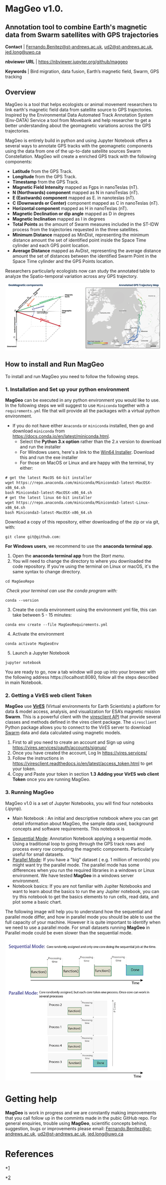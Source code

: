 # MagGeo v1.0. 

## Annotation tool to combine Earth's magnetic data from Swarm satellites with GPS trajectories

**Contact**  | [Fernando.Benitez@st-andrews.ac.uk](mailto:Fernando.Benitez@st-andrews.ac.uk), [ud2@st-andrews.ac.uk](mailto:ud2@st-andrews.ac.uk), <jed.long@uwo.ca>

**nbviewer URL** | https://nbviewer.jupyter.org/github/maggeo

**Keywords** | Bird migration, data fusion, Earth’s magnetic field, Swarm, GPS tracking 

## Overview

MagGeo is a tool that helps ecologists or animal movement researchers to link  earth's magnetic field data from satellite source to GPS trajectories. Inspired by the Environmental Data Automated Track Annotation System (Env-DATA) Service a tool from Movebank and help researcher to get a better understanding about the geomagnetic variations across the GPS trajectories. 

MagGeo is entirely build in python and using Jupyter Notebook offers a several ways to annotate GPS tracks with the geomagnetic components using the data from one of the up-to-date satellite sources Swarm Constellation. MagGeo will create a enriched GPS track with the following components:

- **Latitude** from the GPS Track.
- **Longitude** from the GPS Track.
- **Timestamp** from the GPS Track.
- **Magnetic Field Intensity** mapped as Fgps in nanoTeslas (nT).
- **N (Northwards) component** mapped as N in nanoTeslas (nT).
- **E (Eastwards) component** mapped as E. in nanoteslas (nT).
- **C (Downwards or Center)** component mapped as C in nanoTeslas (nT).
- **Horizontal component** mapped as H in nanoTeslas (nT).
- **Magnetic Declination or dip angle** mapped as D in degrees
- **Magnetic Inclination** mapped as I in degrees
- **Total Points** as the amount of Swarm measures included in the ST-IDW process from the trajectories requested in the three satellites.
- **Minimum Distance** mapped as MinDist, representing the minimum distance amount the set of identified point inside the Space Time cylinder and each GPS point location.
- **Average Distance** mapped as AvDist, representing the average distance amount the set of distances between the identified Swarm Point in the Space Time cylinder and the GPS Points location.

Researchers particularly ecologists now can study the annotated table to analyze the Spatio-temporal variation across any GPS trajectory.

<img src="./images/GitHubImage.png">


## How to install and Run MagGeo

To install and run MagGeo you need to follow the following steps.

### 1. Installation and Set up your python environment

**MagGeo** can be executed in any python environment you would like to use.  In the following steps we will suggest to use `Miniconda` together with a `requirements.yml` file that will provide all the packages with a virtual python environment.

- If you do not have either `Anaconda` or `miniconda` installed, then go and download `miniconda` from https://docs.conda.io/en/latest/miniconda.html.
  - Select the **Python 3.x option** rather than the 2.x version to download and run the installer
  - For Windows users, here's a link to the [Win64 Installer](https://repo.anaconda.com/miniconda/Miniconda3-latest-Windows-x86_64.exe). Download this and run the exe installer
  - For those on MacOS or Linux and are happy with the terminal, try either:

```
# get the latest MacOS 64-bit installer
wget https://repo.anaconda.com/miniconda/Miniconda3-latest-MacOSX-x86_64.sh
bash Miniconda3-latest-MacOSX-x86_64.sh
# get the latest linux 64-bit installer
wget https://repo.anaconda.com/miniconda/Miniconda3-latest-Linux-x86_64.sh
bash Miniconda3-latest-MacOSX-x86_64.sh
```

Download a copy of this repository, either downloading of the zip or via git, with:

```
git clone git@github.com: 
```

**For Windows users**, we recommend to use the **anaconda terminal app**. 

1. Open the **anaconda terminal app** from the *Start menu*.
2. You will need to change the directory to where you downloaded the code repository. If you're using the terminal on Linux or macOS, it's the same syntax to change directory.

```
cd MagGeoRepo
```

​		*Check your terminal can use the conda program with:*

```
conda --version
```

3. Create the conda environment using the environment yml file, this can take between 5 - 15 minutes:

```
conda env create --file MagGeoRequirements.yml
```

4. Activate the environment

```
conda activate MagGeoEnv
```

5. Launch a Jupyter Notebook

```
jupyter notebook
```

You are ready to go, now a tab window will pop up into your browser with the following address https://localhost:8080, follow all the steps described in main Notebook.

### 2. Getting a VirES web client Token

**MagGeo** use [**VirES**](https://swarm-vre.readthedocs.io/en/latest/Swarm_notebooks/02a__Intro-Swarm-viresclient.html) (Virtual environments for Earth Scientists) a platform for data & model access, analysis, and visualization for ESA’s magnetic mission **Swarm**. This is a powerful client with the [viresclient API](https://swarm-vre.readthedocs.io/en/latest/Swarm_notebooks/02c__viresclient-API.html) that provide several classes and methods defined in the vires client package. The `viresclient` Python package allows you to connect to the VirES server to download [Swarm](https://earth.esa.int/web/guest/missions/esa-operational-eo-missions/swarm) data and data calculated using magnetic models.

1. First to all you need to create an account and Sign up using https://vires.services/oauth/accounts/signup/
2. Once you have created the account, Log In https://vires.services/
3. Follow the instructions in https://viresclient.readthedocs.io/en/latest/access_token.html to get your token.
4. Copy and Paste your token in section **1.3 Adding your VirES web client Token** once you are running MagGeo.

### 3. Running MagGeo

MagGeo v1.0 is a set of Jupyter Notebooks, you will find four notebooks (.ipynp). 

- Main Notebook : An initial and descriptive notebook where you can get detail information about MagGeo, the sample data used, background concepts and software requirements. This notebook is 

* [Sequential Mode](MagGeo_Sequential.ipynb): Annotation Notebook applying a sequential mode. Using  a traditional loop to going through the GPS track rows and process every row computing the magnetic components. Particularly useful for small datasets. 
* [Parallel Mode](MagGeo_Parallel.ipynb):  If you have a "big" dataset ( e.g. 1 million of records) you might want try the parallel mode. The parallel mode has some differences when you run the required libraries in a windows or Linux environment. We have tested **MagGeo** in a windows server environment.
* Notebook basics: If you are not familiar with Jupiter Notebooks and want to learn about the basics to run the any Jupiter notebook, you can try this notebook to get the basics elements to run cells, read data, and plot some a basic chart.

The following image will help you to understand how the sequential and parallel mode differ, and how in parallel mode you should be able to use the full capacity of your machine. However it is quite important to identify when we need to use a parallel mode. For small datasets running **MagGeo** in Parallel mode could be even slower than the sequential mode. 

<img src="/images/Sequential_ParallelMode-Jupyter.png">

# Getting help

**MagGeo** is work in progress and we are constantly making improvements that you call follow up in the commints made in the pubic GitHub repo. For general enquiries, trouble using **MagGeo**, scientific concepts behind, suggestion, bugs or improvements please email: [Fernando.Benitez@st-andrews.ac.uk](mailto:Fernando.Benitez@st-andrews.ac.uk), [ud2@st-andrews.ac.uk](mailto:ud2@st-andrews.ac.uk), <jed.long@uwo.ca> 

# References

*[1](http://www.geomag.bgs.ac.uk/education/earthmag.html#_Toc2075547)

*[2](https://noaa.maps.arcgis.com/apps/MapJournal/index.html?appid=3b9045c4d1aa408694d3759d1aa5ede4)


